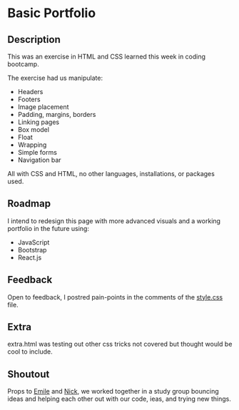 # Basic Portfolio

## Description
This was an exercise in HTML and CSS learned this week in coding bootcamp. 

The exercise had us manipulate:
* Headers
* Footers
* Image placement
* Padding, margins, borders
* Linking pages
* Box model
* Float
* Wrapping
* Simple forms
* Navigation bar

All with CSS and HTML, no other languages, installations, or packages used.

## Roadmap
I intend to redesign this page with more advanced visuals and a working portfolio in the future using:

* JavaScript
* Bootstrap
* React.js

## Feedback
Open to feedback, I postred pain-points in the comments of the <a href="https://github.com/bretgithub/basic-portfolio/blob/master/assets/css/style.css">style.css</a> file. 

## Extra
extra.html was testing out other css tricks not covered but thought would be cool to include.

## Shoutout
Props to <a href="https://www.linkedin.com/in/emile-blouin-a8814aa4/">Emile</a> and <a href="https://www.linkedin.com/in/nick-anderson-429b08ab/">Nick</a>, we worked together in a study group bouncing ideas and helping each other out with our code, ieas, and trying new things. 

